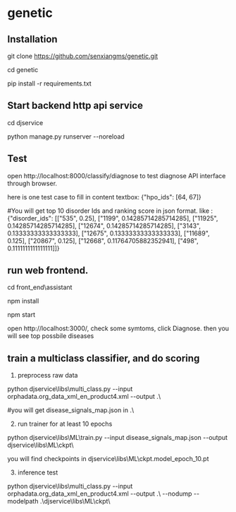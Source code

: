 # genetic

## Installation

git clone https://github.com/senxiangms/genetic.git

cd genetic

pip install -r requirements.txt

## Start backend http api service

cd djservice

python manage.py runserver --noreload

## Test 

open http://localhost:8000/classify/diagnose to test diagnose API interface through browser. 

here is one test case to fill in content textbox: {"hpo_ids": [64, 67]}

#You will get top 10 disorder Ids and ranking score in json format.
like :
{"disorder_ids": [["535", 0.25], ["1199", 0.14285714285714285], ["11925", 0.14285714285714285], ["12674", 0.14285714285714285], ["3143", 0.13333333333333333], ["12675", 0.13333333333333333], ["11689", 0.125], ["20867", 0.125], ["12668", 0.11764705882352941], ["498", 0.1111111111111111]]}

## run web frontend.

cd front_end\assistant

npm install 

npm start

open http://localhost:3000/, check some symtoms, click Diagnose. then you will see top possbile diseases


## train a multiclass classifier, and do scoring

1. preprocess raw data

python djservice\libs\multi_class.py --input orphadata.org_data_xml_en_product4.xml --output .\

#you will get disease_signals_map.json in .\

2. run trainer for at least 10 epochs

python djservice\libs\ML\train.py --input disease_signals_map.json --output djservice\libs\ML\ckpt\

you will find checkpoints in djservice\libs\ML\ckpt\.model_epoch_10.pt


3. inference test

python djservice\libs\multi_class.py --input orphadata.org_data_xml_en_product4.xml --output .\ --nodump --modelpath .\djservice\libs\ML\ckpt\
